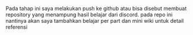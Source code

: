 Pada tahap ini saya melakukan push ke github atau bisa disebut membuat repository yang menampung hasil belajar dari discord.
pada repo ini nantinya akan saya tambahkan belajar per part dan mini wiki untuk detail referensi
